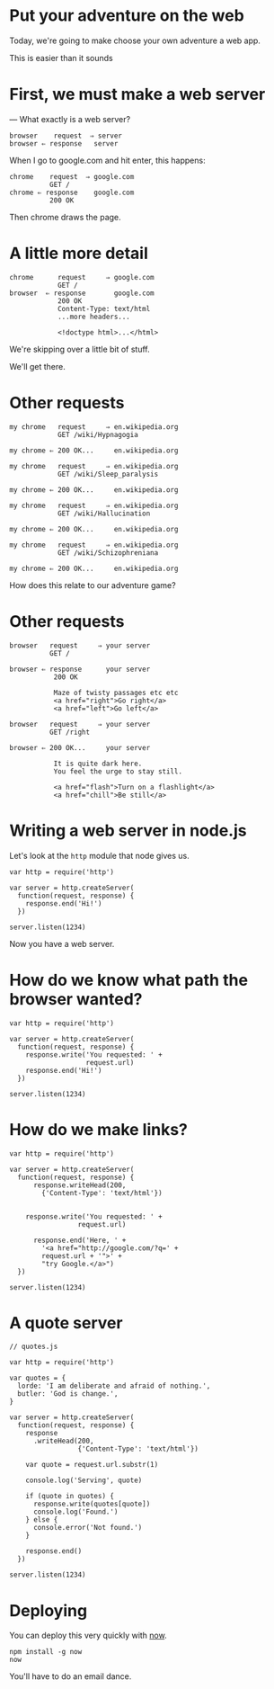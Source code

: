 # Put your adventure on the web

Today, we're going to make choose your own adventure a web app.

This is easier than it sounds


# First, we must make a web server

— What exactly is a web server?

    browser    request  ⇒ server
    browser ⇐ response   server


When I go to google.com and hit enter, this happens:

    chrome    request  ⇒ google.com
              GET /
    chrome ⇐ response    google.com
              200 OK

Then chrome draws the page.

# A little more detail

    chrome      request     ⇒ google.com
                GET /
    browser  ⇐ response       google.com
                200 OK
                Content-Type: text/html
                ...more headers...
                
                <!doctype html>...</html>

We're skipping over a little bit of stuff.

We'll get there.


# Other requests


    my chrome   request     ⇒ en.wikipedia.org
                GET /wiki/Hypnagogia

    my chrome ⇐ 200 OK...     en.wikipedia.org
    
    my chrome   request     ⇒ en.wikipedia.org
                GET /wiki/Sleep_paralysis

    my chrome ⇐ 200 OK...     en.wikipedia.org

    my chrome   request     ⇒ en.wikipedia.org
                GET /wiki/Hallucination

    my chrome ⇐ 200 OK...     en.wikipedia.org
    
    my chrome   request     ⇒ en.wikipedia.org
                GET /wiki/Schizophreniana

    my chrome ⇐ 200 OK...     en.wikipedia.org
    
How does this relate to our adventure game?


# Other requests


    browser   request     ⇒ your server
              GET /

    browser ⇐ response      your server
               200 OK
               
               Maze of twisty passages etc etc
               <a href="right">Go right</a>
               <a href="left">Go left</a>
    
    browser   request     ⇒ your server
              GET /right

    browser ⇐ 200 OK...     your server
           
               It is quite dark here.
               You feel the urge to stay still.
           
               <a href="flash">Turn on a flashlight</a>
               <a href="chill">Be still</a>


# Writing a web server in node.js

Let's look at the `http` module that node gives us.

    var http = require('http')
    
    var server = http.createServer(
      function(request, response) {
        response.end('Hi!')
      })
    
    server.listen(1234)
    
Now you have a web server.


# How do we know what path the browser wanted?

    var http = require('http')
    
    var server = http.createServer(
      function(request, response) {
        response.write('You requested: ' +
                       request.url)
        response.end('Hi!')
      })
    
    server.listen(1234)
    


# How do we make links?

    var http = require('http')
    
    var server = http.createServer(
      function(request, response) {
          response.writeHead(200,
            {'Content-Type': 'text/html'})


        response.write('You requested: ' +
                     request.url)

          response.end('Here, ' +
            '<a href="http://google.com/?q=' +
            request.url + '">' +
            "try Google.</a>")
      })
    
    server.listen(1234)
    

# A quote server

    // quotes.js
    
    var http = require('http')
    
    var quotes = {
      lorde: 'I am deliberate and afraid of nothing.',
      butler: 'God is change.',
    }

    var server = http.createServer(
      function(request, response) {
        response
          .writeHead(200,
                     {'Content-Type': 'text/html'})

        var quote = request.url.substr(1)
        
        console.log('Serving', quote)
      
        if (quote in quotes) {
          response.write(quotes[quote])
          console.log('Found.')
        } else {
          console.error('Not found.')
        }
        
        response.end()
      })

    server.listen(1234)

# Deploying

You can deploy this very quickly with [now](https://zeit.co/now/).

    npm install -g now
    now

You'll have to do an email dance.

